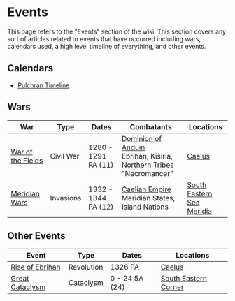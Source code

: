 # Events

This page refers to the "Events" section of the wiki. This section covers any sort of articles related to events that have occurred including wars, calendars used, a high level timeline of everything, and other events.

## Calendars

- [Pulchran Timeline](timeline.md)

## Wars

| War | Type | Dates | Combatants | Locations |
| - | - | - | - | - |
| [War of the Fields](war_of_the_fields.md) | Civil War | 1280 - 1291 PA (11) | [Dominion of Anduin](../Factions/Nations/dominion_of_anduin.md)<br>Ebrihan, Kisiria, Northern Tribes<br>"Necromancer" | [Caelus](../Locations/Land/caelus.md) |
| [Meridian Wars](meridian_wars.md) | Invasions | 1332 - 1344 PA (12) | [Caelian Empire](../Factions/Nations/caelian_empire.md)<br>Meridian States, Island Nations | [South Eastern Sea](../Locations/Planes/pulchra.md#south-eastern-corner)<br>[Meridia](../Locations/Land/meridia.md) |

## Other Events

| Event | Type | Dates | Locations |
| - | - | - | - |
| [Rise of Ebrihan](rise_of_ebrihan.md) | Revolution | 1326 PA | [Caelus](../Locations/Land/caelus.md) |
| [Great Cataclysm](great_cataclysm.md) | Cataclysm | 0 - 24 5A (24) | [South Eastern Corner](../Locations/Planes/pulchra.md#south-eastern-corner) |
